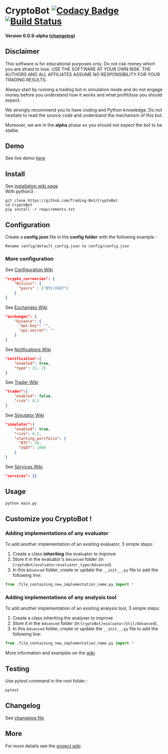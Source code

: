 # CryptoBot [![Codacy Badge](https://api.codacy.com/project/badge/Grade/c83a127c42ba4a389ca86a92fba7c53c)](https://www.codacy.com/app/paul.bouquet/CryptoBot?utm_source=github.com&amp;utm_medium=referral&amp;utm_content=Trading-Bot/CryptoBot&amp;utm_campaign=Badge_Grade) [![Build Status](https://api.travis-ci.org/Trading-Bot/CryptoBot.svg?branch=dev)](https://travis-ci.org/Trading-Bot/CryptoBot)

#### Version 0.0.9-alpha ([changelog](https://github.com/Trading-Bot/CryptoBot/tree/alpha/docs/CHANGELOG.md))

## Disclaimer
This software is for educational purposes only. Do not risk money which 
you are afraid to lose. USE THE SOFTWARE AT YOUR OWN RISK. THE AUTHORS 
AND ALL AFFILIATES ASSUME NO RESPONSIBILITY FOR YOUR TRADING RESULTS. 

Always start by running a trading bot in simulation mode and do not engage money
before you understand how it works and what profit/loss you should
expect.

We strongly recommend you to have coding and Python knowledge. Do not 
hesitate to read the source code and understand the mechanism of this bot.

Moreover, we are in the **alpha** phase so you should not expect the bot to be stable.

## Demo
See live demo [here](https://twitter.com/HerklosBotCrypt)

## Install
See [installation wiki page](https://github.com/Trading-Bot/CryptoBot/wiki/Installation)
<br>With python3 : 
```
git clone https://github.com/Trading-Bot/CryptoBot
cd CryptoBot
pip install -r requirements.txt
```

## Configuration
Create a **config.json** file in the **config folder** with the following example :
```
Rename config/default_config.json to config/config.json
```

### More configuration
See [Configuration Wiki](https://github.com/Herklos-Bots/CryptoBot/wiki/Configuration)
```json
"crypto_currencies": {
    "Bitcoin": {
      "pairs" : ["BTC/USDT"]
    }
}
```
See [Exchanges Wiki](https://github.com/Herklos-Bots/CryptoBot/wiki/Exchanges)
```json
"exchanges": {
    "binance": {
      "api-key": "",
      "api-secret": ""
    }
}
```
See [Notifications Wiki](https://github.com/Herklos-Bots/CryptoBot/wiki/Notifications)
```json
"notification":{
    "enabled": true,
    "type": [1, 2]
}
```
See [Trader Wiki](https://github.com/Herklos-Bots/CryptoBot/wiki/Trader)
```json
"trader":{
    "enabled": false,
    "risk": 0.5
}
```
See [Simulator Wiki](https://github.com/Herklos-Bots/CryptoBot/wiki/Simulator)
```json
"simulator":{
    "enabled": true,
    "risk": 0.5,
    "starting_portfolio": {
      "BTC": 10,
      "USDT": 1000
    }
}
```
See [Services Wiki](https://github.com/Herklos-Bots/CryptoBot/wiki/Services)
```json
"services": {}
```
  
## Usage
```bash
python main.py
```
## Customize you CryptoBot !
### Adding implementations of any evaluator

To add another implementation of an existing evaluator, 3 simple steps:
1. Create a class **inheriting** the evaluator to improve
2. Store it in the evaluator's ```Advanced``` folder (in ```CryptoBot/evaluator/evaluator_type/Advanced```).
3. In this ```Advanced``` folder, create or update the ```__init__.py``` file to add the following line:
```python
from .file_containing_new_implementation_name.py import *
```
### Adding implementations of any analysis tool

To add another implementation of an existing analysis tool, 3 simple steps:
1. Create a class inheriting the analyser to improve
2. Store it in the ```Advanced``` folder (in ```CryptoBot/evaluator/Util/Advanced```).
3. In this ```Advanced``` folder, create or update the ```__init__.py``` file to add the following line:
```python
from .file_containing_new_implementation_name.py import *
```

More information and examples on the [wiki](https://github.com/Trading-Bot/CryptoBot/wiki/Customize-your-CryptoBot)

## Testing
Use *pytest* command in the root folder : 
```bash
pytest
```

## Changelog
See [changelog file](https://github.com/Trading-Bot/CryptoBot/tree/master/docs/CHANGELOG.md)

## More
For more details see the [project wiki](https://github.com/Herklos-Bots/CryptoBot/wiki).
